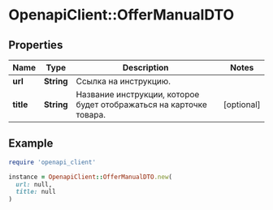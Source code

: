 # OpenapiClient::OfferManualDTO

## Properties

| Name | Type | Description | Notes |
| ---- | ---- | ----------- | ----- |
| **url** | **String** | Ссылка на инструкцию. |  |
| **title** | **String** | Название инструкции, которое будет отображаться на карточке товара.  | [optional] |

## Example

```ruby
require 'openapi_client'

instance = OpenapiClient::OfferManualDTO.new(
  url: null,
  title: null
)
```

